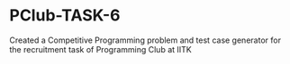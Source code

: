 # PClub-TASK-6
Created a Competitive Programming problem and test case generator for the recruitment task of Programming Club at IITK

